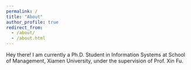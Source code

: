 ```yaml
---
permalink: /
title: "About"
author_profile: true
redirect_from: 
  - /about/
  - /about.html
---
```

Hey there! 
I am currently a Ph.D. Student in Information Systems at School of Management, Xiamen University, under the supervision of Prof. Xin Fu. 
